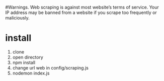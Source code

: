 #Warnings.
Web scraping is against most website’s terms of service. Your IP address may be banned from a website if you scrape too frequently or maliciously.
# install
1. clone
2. open directory
3. npm install
4. change url web in config/scraping.js
5. nodemon index.js
